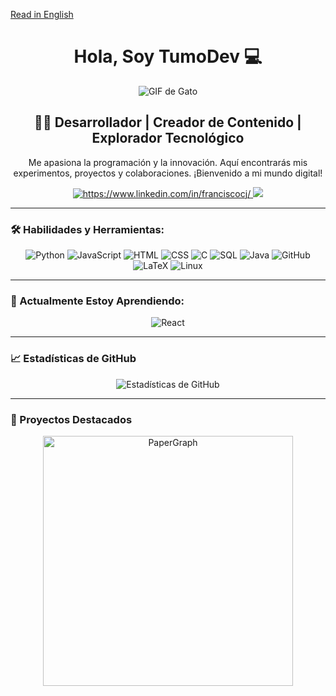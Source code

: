 [Read in English](./README.md)

<h1 align="center"> Hola, Soy TumoDev 💻</h1>

<div align="center">
    <img src="https://media1.tenor.com/m/3Qb1nM5v680AAAAd/cat-cats.gif" alt="GIF de Gato"/>
</div>

<h2 align="center">👨‍💻 Desarrollador | Creador de Contenido | Explorador Tecnológico</h2>

<p align="center">
    Me apasiona la programación y la innovación. Aquí encontrarás mis experimentos, proyectos y colaboraciones. ¡Bienvenido a mi mundo digital!
</p>

<div align="center">
    <a href="https://www.linkedin.com/in/franciscocj/">
        <img src="https://img.shields.io/badge/LinkedIn-Francisco_Cortés-0077B5?style=for-the-badge&logo=linkedin&logoColor=white&labelColor=101010" alt="https://www.linkedin.com/in/franciscocj/">
    </a>
    <a href="https://youtube.com/@tumodev">
        <img src="https://img.shields.io/badge/YouTube-TumoDEV-FF0000?style=for-the-badge&logo=youtube&logoColor=white&labelColor=101010">
    </a>
</div>

---

### 🛠️ Habilidades y Herramientas:


<div align="center">
    <a href="https://github.com/TumoDev" style="text-decoration: none; border: none; outline: none;">
        <img src="https://img.shields.io/badge/-Python-blue?style=for-the-badge&logo=python&logoColor=white" alt="Python"/>
        <img src="https://img.shields.io/badge/-JavaScript-yellow?style=for-the-badge&logo=javascript&logoColor=white" alt="JavaScript"/>
        <img src="https://img.shields.io/badge/-HTML-orange?style=for-the-badge&logo=html5&logoColor=white" alt="HTML">
        <img src="https://img.shields.io/badge/-CSS-1572B6?style=for-the-badge&logo=css3&logoColor=white" alt="CSS">
        <img src="https://img.shields.io/badge/-C-00599C?style=for-the-badge&logo=c&logoColor=white" alt="C">
        <img src="https://img.shields.io/badge/-SQL-4479A1?style=for-the-badge&logo=mysql&logoColor=white" alt="SQL">
        <img src="https://img.shields.io/badge/-Java-red?style=for-the-badge&logo=java&logoColor=white" alt="Java">
        <img src="https://img.shields.io/badge/-GitHub-181717?style=for-the-badge&logo=github&logoColor=white" alt="GitHub">
        <img src="https://img.shields.io/badge/-LaTeX-008080?style=for-the-badge&logo=latex&logoColor=white" alt="LaTeX">
        <img src="https://img.shields.io/badge/-Linux-FCC624?style=for-the-badge&logo=linux&logoColor=white" alt="Linux">
    </a>
</div>


---

### 🌱 Actualmente Estoy Aprendiendo:

<div align="center">
    <a href="https://github.com/TumoDev" style="text-decoration: none; border: none; outline: none;">
        <img src="https://img.shields.io/badge/-React-black?style=for-the-badge&logo=react" alt="React"/>
    </a>
</div>


---

### 📈 Estadísticas de GitHub

<div align="center">
    <img src="https://github-readme-stats.vercel.app/api?username=tumodev&show_icons=true&theme=vue" alt="Estadísticas de GitHub"/>
</div>

---

### 🌟 Proyectos Destacados

<div align="center">
    <a href="https://github.com/TumoDev/PaperGraph">
        <img src="https://github.com/TumoDev/PaperGraph" alt="PaperGraph" width="400"/>
    </a>
</div>

